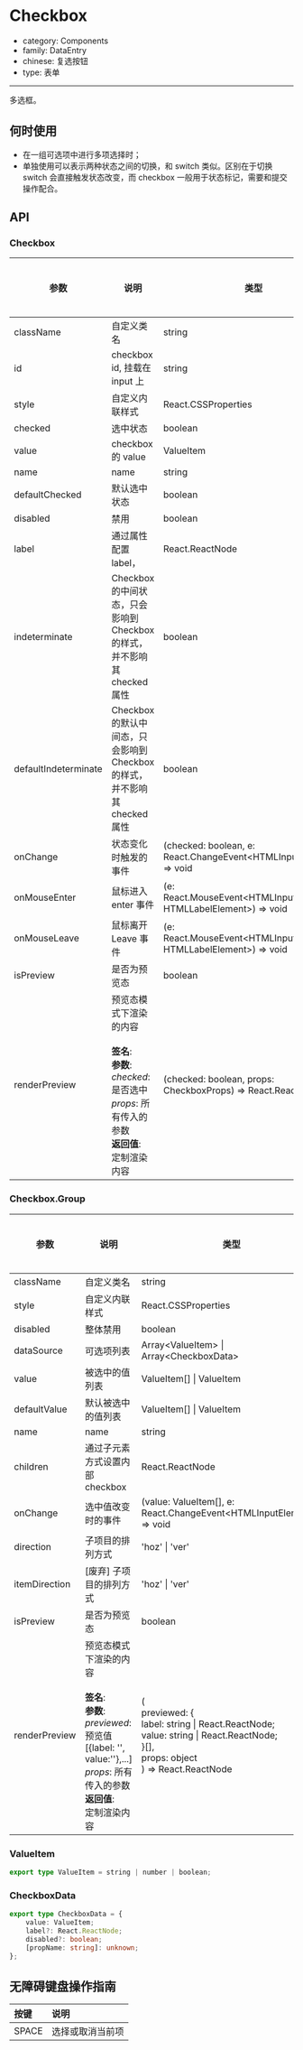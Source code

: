 # Checkbox

-   category: Components
-   family: DataEntry
-   chinese: 复选按钮
-   type: 表单

---

多选框。

## 何时使用

-   在一组可选项中进行多项选择时；
-   单独使用可以表示两种状态之间的切换，和 switch 类似。区别在于切换 switch 会直接触发状态改变，而 checkbox 一般用于状态标记，需要和提交操作配合。

## API

### Checkbox

| 参数                 | 说明                                                                                                                                         | 类型                                                                 | 默认值 | 是否必填 | 支持版本 |
| -------------------- | -------------------------------------------------------------------------------------------------------------------------------------------- | -------------------------------------------------------------------- | ------ | -------- | -------- |
| className            | 自定义类名                                                                                                                                   | string                                                               | -      |          | -        |
| id                   | checkbox id, 挂载在 input 上                                                                                                                 | string                                                               | -      |          | -        |
| style                | 自定义内联样式                                                                                                                               | React.CSSProperties                                                  | -      |          | -        |
| checked              | 选中状态                                                                                                                                     | boolean                                                              | -      |          | -        |
| value                | checkbox 的 value                                                                                                                            | ValueItem                                                            | -      |          | -        |
| name                 | name                                                                                                                                         | string                                                               | -      |          | -        |
| defaultChecked       | 默认选中状态                                                                                                                                 | boolean                                                              | false  |          | -        |
| disabled             | 禁用                                                                                                                                         | boolean                                                              | -      |          | -        |
| label                | 通过属性配置 label，                                                                                                                         | React.ReactNode                                                      | -      |          | -        |
| indeterminate        | Checkbox 的中间状态，只会影响到 Checkbox 的样式，并不影响其 checked 属性                                                                     | boolean                                                              | -      |          | -        |
| defaultIndeterminate | Checkbox 的默认中间态，只会影响到 Checkbox 的样式，并不影响其 checked 属性                                                                   | boolean                                                              | false  |          | -        |
| onChange             | 状态变化时触发的事件                                                                                                                         | (checked: boolean, e: React.ChangeEvent\<HTMLInputElement>) => void  | -      |          | -        |
| onMouseEnter         | 鼠标进入 enter 事件                                                                                                                          | (e: React.MouseEvent\<HTMLInputElement \| HTMLLabelElement>) => void | -      |          | -        |
| onMouseLeave         | 鼠标离开 Leave 事件                                                                                                                          | (e: React.MouseEvent\<HTMLInputElement \| HTMLLabelElement>) => void | -      |          | -        |
| isPreview            | 是否为预览态                                                                                                                                 | boolean                                                              | false  |          | 1.19     |
| renderPreview        | 预览态模式下渲染的内容<br/><br/>**签名**:<br/>**参数**:<br/>_checked_: 是否选中<br/>_props_: 所有传入的参数<br/>**返回值**:<br/>定制渲染内容 | (checked: boolean, props: CheckboxProps) => React.ReactNode          | -      |          | 1.19     |

### Checkbox.Group

| 参数          | 说明                                                                                                                                                                       | 类型                                                                                                                                                     | 默认值 | 是否必填 | 支持版本 |
| ------------- | -------------------------------------------------------------------------------------------------------------------------------------------------------------------------- | -------------------------------------------------------------------------------------------------------------------------------------------------------- | ------ | -------- | -------- |
| className     | 自定义类名                                                                                                                                                                 | string                                                                                                                                                   | -      |          | -        |
| style         | 自定义内联样式                                                                                                                                                             | React.CSSProperties                                                                                                                                      | -      |          | -        |
| disabled      | 整体禁用                                                                                                                                                                   | boolean                                                                                                                                                  | -      |          | -        |
| dataSource    | 可选项列表                                                                                                                                                                 | Array\<ValueItem> \| Array\<CheckboxData>                                                                                                                | -      |          | -        |
| value         | 被选中的值列表                                                                                                                                                             | ValueItem[] \| ValueItem                                                                                                                                 | -      |          | -        |
| defaultValue  | 默认被选中的值列表                                                                                                                                                         | ValueItem[] \| ValueItem                                                                                                                                 | -      |          | -        |
| name          | name                                                                                                                                                                       | string                                                                                                                                                   | -      |          | -        |
| children      | 通过子元素方式设置内部 checkbox                                                                                                                                            | React.ReactNode                                                                                                                                          | -      |          | -        |
| onChange      | 选中值改变时的事件                                                                                                                                                         | (value: ValueItem[], e: React.ChangeEvent\<HTMLInputElement>) => void                                                                                    | -      |          | -        |
| direction     | 子项目的排列方式                                                                                                                                                           | 'hoz' \| 'ver'                                                                                                                                           | -      |          | -        |
| itemDirection | [废弃] 子项目的排列方式                                                                                                                                                    | 'hoz' \| 'ver'                                                                                                                                           | -      |          | -        |
| isPreview     | 是否为预览态                                                                                                                                                               | boolean                                                                                                                                                  | -      |          | 1.19     |
| renderPreview | 预览态模式下渲染的内容<br/><br/>**签名**:<br/>**参数**:<br/>_previewed_: 预览值 [\{label: '', value:''\},...]<br/>_props_: 所有传入的参数<br/>**返回值**:<br/>定制渲染内容 | (<br/> previewed: {<br/> label: string \| React.ReactNode;<br/> value: string \| React.ReactNode;<br/> }[],<br/> props: object<br/> ) => React.ReactNode | -      |          | 1.19     |

### ValueItem

```typescript
export type ValueItem = string | number | boolean;
```

### CheckboxData

```typescript
export type CheckboxData = {
    value: ValueItem;
    label?: React.ReactNode;
    disabled?: boolean;
    [propName: string]: unknown;
};
```

## 无障碍键盘操作指南

| 按键  | 说明             |
| :---- | :--------------- |
| SPACE | 选择或取消当前项 |
